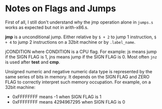 Notes on Flags and Jumps
====

First of all, I still don't understand why the jmp operation alone in `jumps.s` works as expected but not in arith-x86.s.

**jmp** is a unconditional jump. Either relative by `$ + 2` to jump 1 instruction, `$ + 4` to jump 2 instructions on a 32bit machine or by `.label_name`.

jCONDITION where CONDITION is a CPU flag. For example: js means jump if the SIGN FLAG is 1, jns means jump if the SIGN FLAG is 0. Most often `jnz` is used after **test** and **cmp**.

Unsigned numeric and negative numeric data type is represented by the same series of bits in memory. It depends on the SIGN FLAG and ZERO FLAG to correctly interpret such memory occupation. For example, on a 32bit machine:

- 0xFFFFFFFF means -1 when SIGN FLAG is 1
- 0xFFFFFFFF means 4294967295 when SIGN FLAG is 0
